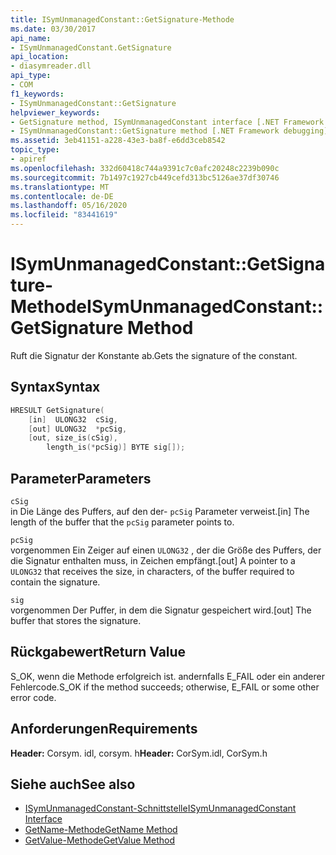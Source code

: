 ```yaml
---
title: ISymUnmanagedConstant::GetSignature-Methode
ms.date: 03/30/2017
api_name:
- ISymUnmanagedConstant.GetSignature
api_location:
- diasymreader.dll
api_type:
- COM
f1_keywords:
- ISymUnmanagedConstant::GetSignature
helpviewer_keywords:
- GetSignature method, ISymUnmanagedConstant interface [.NET Framework debugging]
- ISymUnmanagedConstant::GetSignature method [.NET Framework debugging]
ms.assetid: 3eb41151-a228-43e3-ba8f-e6dd3ceb8542
topic_type:
- apiref
ms.openlocfilehash: 332d60418c744a9391c7c0afc20248c2239b090c
ms.sourcegitcommit: 7b1497c1927cb449cefd313bc5126ae37df30746
ms.translationtype: MT
ms.contentlocale: de-DE
ms.lasthandoff: 05/16/2020
ms.locfileid: "83441619"
---
```

# <a name="isymunmanagedconstantgetsignature-method"></a><span data-ttu-id="a0f86-102">ISymUnmanagedConstant::GetSignature-Methode</span><span class="sxs-lookup"><span data-stu-id="a0f86-102">ISymUnmanagedConstant::GetSignature Method</span></span>
<span data-ttu-id="a0f86-103">Ruft die Signatur der Konstante ab.</span><span class="sxs-lookup"><span data-stu-id="a0f86-103">Gets the signature of the constant.</span></span>  
  
## <a name="syntax"></a><span data-ttu-id="a0f86-104">Syntax</span><span class="sxs-lookup"><span data-stu-id="a0f86-104">Syntax</span></span>  
  
```cpp  
HRESULT GetSignature(  
    [in]  ULONG32  cSig,  
    [out] ULONG32  *pcSig,  
    [out, size_is(cSig),  
        length_is(*pcSig)] BYTE sig[]);  
```  
  
## <a name="parameters"></a><span data-ttu-id="a0f86-105">Parameter</span><span class="sxs-lookup"><span data-stu-id="a0f86-105">Parameters</span></span>  
 `cSig`  
 <span data-ttu-id="a0f86-106">in Die Länge des Puffers, auf den der- `pcSig` Parameter verweist.</span><span class="sxs-lookup"><span data-stu-id="a0f86-106">[in] The length of the buffer that the `pcSig` parameter points to.</span></span>  
  
 `pcSig`  
 <span data-ttu-id="a0f86-107">vorgenommen Ein Zeiger auf einen `ULONG32` , der die Größe des Puffers, der die Signatur enthalten muss, in Zeichen empfängt.</span><span class="sxs-lookup"><span data-stu-id="a0f86-107">[out] A pointer to a `ULONG32` that receives the size, in characters, of the buffer required to contain the signature.</span></span>  
  
 `sig`  
 <span data-ttu-id="a0f86-108">vorgenommen Der Puffer, in dem die Signatur gespeichert wird.</span><span class="sxs-lookup"><span data-stu-id="a0f86-108">[out] The buffer that stores the signature.</span></span>  
  
## <a name="return-value"></a><span data-ttu-id="a0f86-109">Rückgabewert</span><span class="sxs-lookup"><span data-stu-id="a0f86-109">Return Value</span></span>  
 <span data-ttu-id="a0f86-110">S_OK, wenn die Methode erfolgreich ist. andernfalls E_FAIL oder ein anderer Fehlercode.</span><span class="sxs-lookup"><span data-stu-id="a0f86-110">S_OK if the method succeeds; otherwise, E_FAIL or some other error code.</span></span>  
  
## <a name="requirements"></a><span data-ttu-id="a0f86-111">Anforderungen</span><span class="sxs-lookup"><span data-stu-id="a0f86-111">Requirements</span></span>  
 <span data-ttu-id="a0f86-112">**Header:** Corsym. idl, corsym. h</span><span class="sxs-lookup"><span data-stu-id="a0f86-112">**Header:** CorSym.idl, CorSym.h</span></span>  
  
## <a name="see-also"></a><span data-ttu-id="a0f86-113">Siehe auch</span><span class="sxs-lookup"><span data-stu-id="a0f86-113">See also</span></span>

- [<span data-ttu-id="a0f86-114">ISymUnmanagedConstant-Schnittstelle</span><span class="sxs-lookup"><span data-stu-id="a0f86-114">ISymUnmanagedConstant Interface</span></span>](isymunmanagedconstant-interface.md)
- [<span data-ttu-id="a0f86-115">GetName-Methode</span><span class="sxs-lookup"><span data-stu-id="a0f86-115">GetName Method</span></span>](isymunmanagedconstant-getname-method.md)
- [<span data-ttu-id="a0f86-116">GetValue-Methode</span><span class="sxs-lookup"><span data-stu-id="a0f86-116">GetValue Method</span></span>](isymunmanagedconstant-getvalue-method.md)
